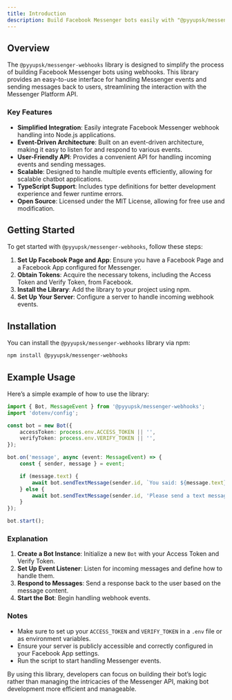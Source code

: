 ```yaml
---
title: Introduction
description: Build Facebook Messenger bots easily with "@pyyupsk/messenger-webhooks" for Node.js.
---
```


## Overview

The `@pyyupsk/messenger-webhooks` library is designed to simplify the process of building Facebook Messenger bots using webhooks. This library provides an easy-to-use interface for handling Messenger events and sending messages back to users, streamlining the interaction with the Messenger Platform API.

### Key Features

-   **Simplified Integration**: Easily integrate Facebook Messenger webhook handling into Node.js applications.
-   **Event-Driven Architecture**: Built on an event-driven architecture, making it easy to listen for and respond to various events.
-   **User-Friendly API**: Provides a convenient API for handling incoming events and sending messages.
-   **Scalable**: Designed to handle multiple events efficiently, allowing for scalable chatbot applications.
-   **TypeScript Support**: Includes type definitions for better development experience and fewer runtime errors.
-   **Open Source**: Licensed under the MIT License, allowing for free use and modification.

## Getting Started

To get started with `@pyyupsk/messenger-webhooks`, follow these steps:

1. **Set Up Facebook Page and App**: Ensure you have a Facebook Page and a Facebook App configured for Messenger.
2. **Obtain Tokens**: Acquire the necessary tokens, including the Access Token and Verify Token, from Facebook.
3. **Install the Library**: Add the library to your project using npm.
4. **Set Up Your Server**: Configure a server to handle incoming webhook events.

## Installation

You can install the `@pyyupsk/messenger-webhooks` library via npm:

```bash title="Terminal"
npm install @pyyupsk/messenger-webhooks
```

## Example Usage

Here’s a simple example of how to use the library:

```typescript title="index.ts"
import { Bot, MessageEvent } from '@pyyupsk/messenger-webhooks';
import 'dotenv/config';

const bot = new Bot({
    accessToken: process.env.ACCESS_TOKEN || '',
    verifyToken: process.env.VERIFY_TOKEN || '',
});

bot.on('message', async (event: MessageEvent) => {
    const { sender, message } = event;

    if (message.text) {
        await bot.sendTextMessage(sender.id, `You said: ${message.text}`);
    } else {
        await bot.sendTextMessage(sender.id, 'Please send a text message.');
    }
});

bot.start();
```

### Explanation

1. **Create a Bot Instance**: Initialize a new `Bot` with your Access Token and Verify Token.
2. **Set Up Event Listener**: Listen for incoming messages and define how to handle them.
3. **Respond to Messages**: Send a response back to the user based on the message content.
4. **Start the Bot**: Begin handling webhook events.

### Notes

-   Make sure to set up your `ACCESS_TOKEN` and `VERIFY_TOKEN` in a `.env` file or as environment variables.
-   Ensure your server is publicly accessible and correctly configured in your Facebook App settings.
-   Run the script to start handling Messenger events.

By using this library, developers can focus on building their bot’s logic rather than managing the intricacies of the Messenger API, making bot development more efficient and manageable.
